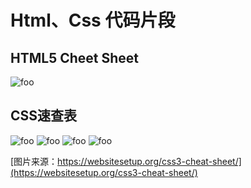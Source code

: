# Html、Css 代码片段

## HTML5 Cheet Sheet

<img :src="$withBase('/image/htmlcss/HTML5 Cheat Sheet.jpg')" alt="foo" />

## CSS速查表

<img :src="$withBase('/image/htmlcss/CSS-CHEAT-SHEET-p1-2019-update.png')" alt="foo" />
<img :src="$withBase('/image/htmlcss/CSS-CHEAT-SHEET-p2-2019-update.png')" alt="foo" />
<img :src="$withBase('/image/htmlcss/CSS-CHEAT-SHEET-p3-2019-update.png')" alt="foo" />
<img :src="$withBase('/image/htmlcss/CSS-CHEAT-SHEET-p4.png')" alt="foo" />

[图片来源：https://websitesetup.org/css3-cheat-sheet/](https://websitesetup.org/css3-cheat-sheet/)